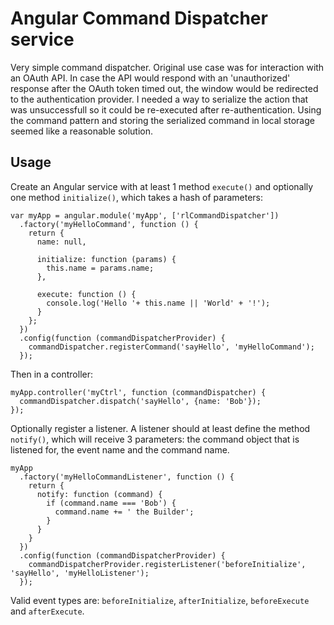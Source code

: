 # Angular Command Dispatcher service

Very simple command dispatcher. Original use case was for interaction with an OAuth API. In case the API would respond
with an 'unauthorized' response after the OAuth token timed out, the window would be redirected to the authentication
provider. I needed a way to serialize the action that was unsuccessfull so it could be re-executed after
re-authentication. Using the command pattern and storing the serialized command in local storage seemed like a
reasonable solution.

## Usage
Create an Angular service with at least 1 method `execute()` and optionally one method `initialize()`, which takes a
hash of parameters: 

    var myApp = angular.module('myApp', ['rlCommandDispatcher'])
      .factory('myHelloCommand', function () {
        return {
          name: null,
          
          initialize: function (params) {
            this.name = params.name;
          },
          
          execute: function () {
            console.log('Hello '+ this.name || 'World' + '!');
          }
        };
      })
      .config(function (commandDispatcherProvider) {
        commandDispatcher.registerCommand('sayHello', 'myHelloCommand');
      });

Then in a controller:

    myApp.controller('myCtrl', function (commandDispatcher) {
      commandDispatcher.dispatch('sayHello', {name: 'Bob'});
    });

Optionally register a listener. A listener should at least define the method `notify()`, which will receive 3
parameters: the command object that is listened for, the event name and the command name. 

    myApp
      .factory('myHelloCommandListener', function () {
        return {
          notify: function (command) {
            if (command.name === 'Bob') {
              command.name += ' the Builder';
            }
          }
        }
      })
      .config(function (commandDispatcherProvider) {
        commandDispatcherProvider.registerListener('beforeInitialize', 'sayHello', 'myHelloListener');
      });

Valid event types are: `beforeInitialize`, `afterInitialize`, `beforeExecute` and `afterExecute`.